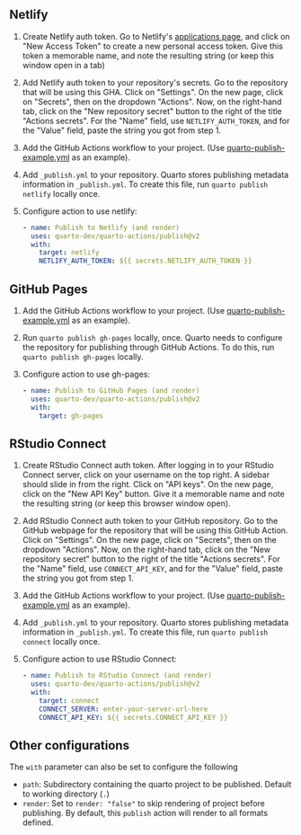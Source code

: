 ## Netlify 

1. Create Netlify auth token. Go to Netlify's [applications page](https://app.netlify.com/user/applications), and click on "New Access Token" to create a new personal access token.
Give this token a memorable name, and note the resulting string (or keep this window open in a tab)

2. Add Netlify auth token to your repository's secrets. Go to the repository that will be using this GHA. Click on "Settings". On the new page, click on "Secrets", then on the dropdown "Actions". Now, on the right-hand tab, click on the "New repository secret" button to the right of the title "Actions secrets". For the "Name" field, use `NETLIFY_AUTH_TOKEN`, and for the "Value" field, paste the string you got from step 1.

3. Add the GitHub Actions workflow to your project. (Use [quarto-publish-example.yml](https://github.com/quarto-dev/quarto-actions/blob/main/examples/quarto-publish-example.yml) as an example).

4. Add `_publish.yml` to your repository. Quarto stores publishing metadata information in `_publish.yml`. To create this file, run `quarto publish netlify` locally once.

5. Configure action to use netlify:
   
   ```yaml
   - name: Publish to Netlify (and render)
     uses: quarto-dev/quarto-actions/publish@v2
     with:
       target: netlify
       NETLIFY_AUTH_TOKEN: ${{ secrets.NETLIFY_AUTH_TOKEN }}
   ```

## GitHub Pages

1. Add the GitHub Actions workflow to your project. (Use [quarto-publish-example.yml](https://github.com/quarto-dev/quarto-actions/blob/main/examples/quarto-publish-example.yml) as an example).

2. Run `quarto publish gh-pages` locally, once. Quarto needs to configure the repository for publishing through GitHub Actions. To do this, run `quarto publish gh-pages` locally.

3. Configure action to use gh-pages:

   ```yaml
   - name: Publish to GitHub Pages (and render)
     uses: quarto-dev/quarto-actions/publish@v2
     with:
       target: gh-pages
   ```

## RStudio Connect

1. Create RStudio Connect auth token.  After logging in to your RStudio Connect server, click on your username on the top right. A sidebar should slide in from the right. Click on "API keys". On the new page, click on the "New API Key" button. Give it a memorable name and note the resulting string (or keep this browser window open).

2. Add RStudio Connect auth token to your GitHub repository. Go to the GitHub webpage for the repository that will be using this GitHub Action. Click on "Settings". On the new page, click on "Secrets", then on the dropdown "Actions". Now, on the right-hand tab, click on the "New repository secret" button to the right of the title "Actions secrets". For the "Name" field, use `CONNECT_API_KEY`, and for the "Value" field, paste the string you got from step 1.

3. Add the GitHub Actions workflow to your project. (Use [quarto-publish-example.yml](https://github.com/quarto-dev/quarto-actions/blob/main/examples/quarto-publish-example.yml) as an example).

4. Add `_publish.yml` to your repository. Quarto stores publishing metadata information in `_publish.yml`. To create this file, run `quarto publish connect` locally once.

5. Configure action to use RStudio Connect:

   ```yaml
   - name: Publish to RStudio Connect (and render)
     uses: quarto-dev/quarto-actions/publish@v2
     with:
       target: connect
       CONNECT_SERVER: enter-your-server-url-here
       CONNECT_API_KEY: ${{ secrets.CONNECT_API_KEY }} 
   ```

## Other configurations

The `with` parameter can also be set to configure the following

* `path`: Subdirectory containing the quarto project to be published. Default to working directory (`.`)
* `render`: Set to `render: "false"` to skip rendering of project before publishing. By default, this `publish` action will render to all formats defined.
